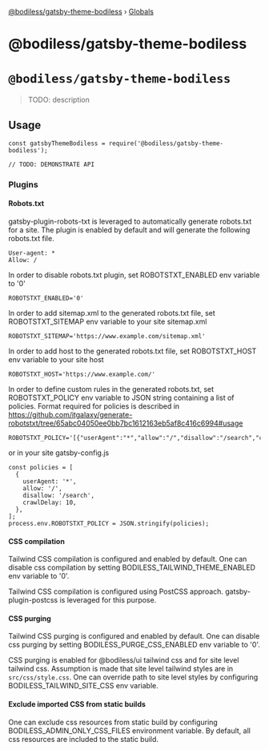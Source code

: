 [@bodiless/gatsby-theme-bodiless](README.md) › [Globals](globals.md)

# @bodiless/gatsby-theme-bodiless

# `@bodiless/gatsby-theme-bodiless`

> TODO: description

## Usage

```
const gatsbyThemeBodiless = require('@bodiless/gatsby-theme-bodiless');

// TODO: DEMONSTRATE API
```
### Plugins

#### Robots.txt

gatsby-plugin-robots-txt is leveraged to automatically generate robots.txt for a site. The plugin is enabled by default and will generate the following robots.txt file.
```
User-agent: *
Allow: /
```
In order to disable robots.txt plugin, set ROBOTSTXT_ENABLED env variable to '0'
```
ROBOTSTXT_ENABLED='0'
```
In order to add sitemap.xml to the generated robots.txt file, set ROBOTSTXT_SITEMAP env variable to your site sitemap.xml
```
ROBOTSTXT_SITEMAP='https://www.example.com/sitemap.xml'
```
In order to add host to the generated robots.txt file, set ROBOTSTXT_HOST env variable to your site host
```
ROBOTSTXT_HOST='https://www.example.com/'
```
In order to define custom rules in the generated robots.txt, set ROBOTSTXT_POLICY env variable to JSON string containing a list of policies. Format required for policies is described in https://github.com/itgalaxy/generate-robotstxt/tree/65abc04050ee0bb7bc1612163eb5af8c416c6994#usage
```
ROBOTSTXT_POLICY='[{"userAgent":"*","allow":"/","disallow":"/search","crawlDelay":10}]'
```
or in your site gatsby-config.js
```
const policies = [
  {
    userAgent: '*',
    allow: '/',
    disallow: '/search',
    crawlDelay: 10,
  },
];
process.env.ROBOTSTXT_POLICY = JSON.stringify(policies);
```

#### CSS compilation

Tailwind CSS compilation is configured and enabled by default. One can disable css compilation by setting BODILESS_TAILWIND_THEME_ENABLED env variable to '0'.

Tailwind CSS compilation is configured using PostCSS approach. gatsby-plugin-postcss is leveraged for this purpose.

#### CSS purging

Tailwind CSS purging is configured and enabled by default. One can disable css purging by setting BODILESS_PURGE_CSS_ENABLED env variable to '0'.

CSS purging is enabled for @bodiless/ui tailwind css and for site level tailwind css. Assumption is made that site level tailwind styles are in `src/css/style.css`. One can override path to site level styles by configuring BODILESS_TAILWIND_SITE_CSS env variable.

#### Exclude imported CSS from static builds

One can exclude css resources from static build by configuring BODILESS_ADMIN_ONLY_CSS_FILES environment variable. By default, all css resources are included to the static build.

